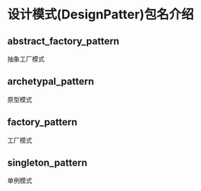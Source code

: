 # 设计模式(DesignPatter)包名介绍


## abstract_factory_pattern 
抽象工厂模式
## archetypal_pattern
原型模式
## factory_pattern
工厂模式
## singleton_pattern
单例模式
